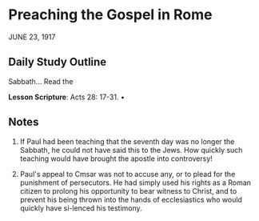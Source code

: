 # Preaching the Gospel in Rome
JUNE 23, 1917

## Daily Study Outline

Sabbath... Read the

**Lesson Scripture**: Acts 28: 17-31. •

## Notes

1. If Paul had been teaching that the seventh day was no longer the Sabbath, he could not have said this to the Jews. How quickly such teaching would have brought the apostle into controversy!

2. Paul's appeal to Cmsar was not to accuse any, or to plead for the punishment of persecutors. He had simply used his rights as a Roman citizen to prolong his opportunity to bear witness to Christ, and to prevent his being thrown into the hands of ecclesiastics who would quickly have si-lenced his testimony.
